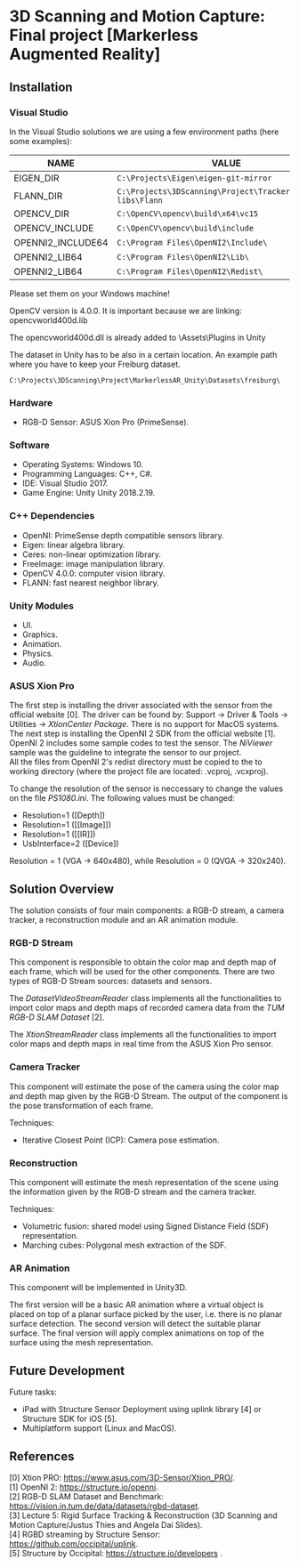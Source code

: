 # 3D Scanning and Motion Capture: Final project [Markerless Augmented Reality]

## Installation

### Visual Studio
In the Visual Studio solutions we are using a few environment paths (here some examples):

| NAME            | VALUE  														  |
|-----------------|---------------------------------------------------------------|
|EIGEN_DIR        |`C:\Projects\Eigen\eigen-git-mirror`                           |
|FLANN_DIR        |`C:\Projects\3DScanning\Project\Tracker\external-libs\Flann`   |
|OPENCV_DIR       |`C:\OpenCV\opencv\build\x64\vc15`                              |
|OPENCV_INCLUDE   |`C:\OpenCV\opencv\build\include`                               |
|OPENNI2_INCLUDE64|`C:\Program Files\OpenNI2\Include\`                            |
|OPENNI2_LIB64    |`C:\Program Files\OpenNI2\Lib\`                                |
|OPENNI2_LIB64    |`C:\Program Files\OpenNI2\Redist\`                             |

Please set them on your Windows machine!

OpenCV version is 4.0.0. It is important because we are linking: opencvworld400d.lib

The opencvworld400d.dll is already added to \Assets\Plugins in Unity

The dataset in Unity has to be also in a certain location.
An example path where you have to keep your Freiburg dataset.

`C:\Projects\3DScanning\Project\MarkerlessAR_Unity\Datasets\freiburg\`

### Hardware
* RGB-D Sensor: ASUS Xion Pro (PrimeSense).

### Software
* Operating Systems: Windows 10.
* Programming Languages: C++, C#.
* IDE: Visual Studio 2017.
* Game Engine: Unity Unity 2018.2.19.

### C++ Dependencies
* OpenNI: PrimeSense depth compatible sensors library.
* Eigen: linear algebra library.
* Ceres: non-linear optimization library.
* FreeImage: image manipulation library.
* OpenCV 4.0.0: computer vision library. 
* FLANN: fast nearest neighbor library.

### Unity Modules
* UI.
* Graphics.
* Animation.
* Physics.
* Audio.

### ASUS Xion Pro

The first step is installing the driver associated with the sensor from the official website [0]. The driver can be found by: Support -> Driver & Tools -> Utilities -> *XtionCenter Package*. There is no support for MacOS systems. The next step is installing the OpenNI 2 SDK from the official website [1]. OpenNI 2 includes some sample codes to test the sensor. The *NiViewer* sample was the guideline to integrate the sensor to our project.     
All the files from OpenNI 2's redist directory must be copied to the to working directory (where the project file are located: .vcproj, .vcxproj).   

To change the resolution of the sensor is neccessary to change the values on the file *PS1080.ini*. The following values must be changed:  

* Resolution=1 ([Depth])
* Resolution=1 ([[Image]])
* Resolution=1 ([[IR]])
* UsbInterface=2 ([Device])

Resolution = 1 (VGA -> 640x480), while Resolution = 0 (QVGA -> 320x240).

## Solution Overview

The solution consists of four main components: a RGB-D stream, a camera tracker, a reconstruction module and an AR animation module.

### RGB-D Stream

This component is responsible to obtain the color map and depth map of each frame, which will be used for the other components. There are two types of RGB-D Stream sources: datasets and sensors.

The *DatasetVideoStreamReader* class implements all the functionalities to import color maps and depth maps of recorded camera data from the *TUM RGB-D SLAM Dataset* [2].

The *XtionStreamReader* class implements all the functionalities to import color maps and depth maps in real time from the ASUS Xion Pro sensor.  

### Camera Tracker

This component will estimate the pose of the camera using the color map and depth map given by the RGB-D Stream. The output of the component is the pose transformation of each frame.

Techniques:
* Iterative Closest Point (ICP): Camera pose estimation.

### Reconstruction

This component will estimate the mesh representation of the scene using the information given by the RGB-D stream and the camera tracker.

Techniques:
* Volumetric fusion: shared model using Signed Distance Field (SDF) representation.
* Marching cubes: Polygonal mesh extraction of the SDF.

### AR Animation

This component will be implemented in Unity3D.

The first version will be a basic AR animation where a virtual object is placed on top of a planar surface picked by the user, i.e. there is no planar surface detection. The second version will detect the suitable planar surface. The final version will apply complex animations on top of the surface using the mesh representation.

## Future Development

Future tasks:
* iPad with Structure Sensor Deployment using uplink library [4] or Structure SDK for iOS [5].
* Multiplatform support (Linux and MacOS).

## References

[0] Xtion PRO: https://www.asus.com/3D-Sensor/Xtion_PRO/.     
[1] OpenNI 2: https://structure.io/openni.  
[2] RGB-D SLAM Dataset and Benchmark: https://vision.in.tum.de/data/datasets/rgbd-dataset.  
[3] Lecture 5: Rigid Surface Tracking & Reconstruction (3D Scanning and Motion Capture/Justus Thies and Angela Dai Slides).  
[4] RGBD streaming by Structure Sensor: https://github.com/occipital/uplink.  
[5] Structure by Occipital: https://structure.io/developers .  
